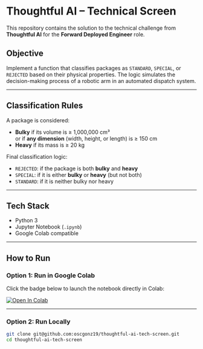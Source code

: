# Thoughtful AI – Technical Screen

This repository contains the solution to the technical challenge from **Thoughtful AI** for the **Forward Deployed Engineer** role.

## Objective

Implement a function that classifies packages as `STANDARD`, `SPECIAL`, or `REJECTED` based on their physical properties. The logic simulates the decision-making process of a robotic arm in an automated dispatch system.

---

## Classification Rules

A package is considered:

- **Bulky** if its volume is ≥ 1,000,000 cm³  
  or if **any dimension** (width, height, or length) is ≥ 150 cm  
- **Heavy** if its mass is ≥ 20 kg

Final classification logic:

- `REJECTED`: if the package is both **bulky** and **heavy**
- `SPECIAL`: if it is either **bulky** or **heavy** (but not both)
- `STANDARD`: if it is neither bulky nor heavy

---

##  Tech Stack

- Python 3
- Jupyter Notebook (`.ipynb`)
- Google Colab compatible

---

## How to Run

### Option 1: Run in Google Colab

Click the badge below to launch the notebook directly in Colab:

[![Open In Colab](https://colab.research.google.com/assets/colab-badge.svg)](https://colab.research.google.com/github/oscgonz19/thoughtful-ai-tech-screen/blob/main/solution.ipynb)

---

### Option 2: Run Locally

```bash
git clone git@github.com:oscgonz19/thoughtful-ai-tech-screen.git
cd thoughtful-ai-tech-screen
